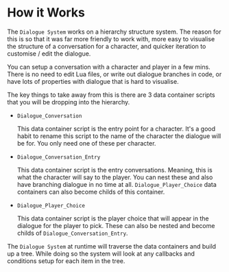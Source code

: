 # How it Works

The `Dialogue System` works on a hierarchy structure system.  The reason for this is so that it was far more friendly to work with, more easy to visualise the structure of a conversation for a character, and quicker iteration to customise / edit the dialogue.

You can setup a conversation with a character and player in a few mins.   There is no need to edit Lua files, or write out dialogue branches in code, or have lots of properties with dialogue that is hard to visualise.

The key things to take away from this is there are 3 data container scripts that you will be dropping into the hierarchy.  

 - `Dialogue_Conversation`

	This data container script is the entry point for a character.  It's a good habit to rename this script to the name of the character the dialogue will be for.  You only need one of these per character.

 -  `Dialogue_Conversation_Entry`

	This data container script is the entry conversations.  Meaning, this is what the character will say to the player.  You can nest these and also have branching dialogue in no time at all.  `Dialogue_Player_Choice` data containers can also become childs of this container.

 -  `Dialogue_Player_Choice`

	This data container script is the player choice that will appear in the dialogue for the player to pick.  These can also be nested and become childs of `Dialogue_Conversation_Entry`.

The `Dialogue System` at runtime will traverse the data containers and build up a tree.  While doing so the system will look at any callbacks and conditions setup for each item in the tree.